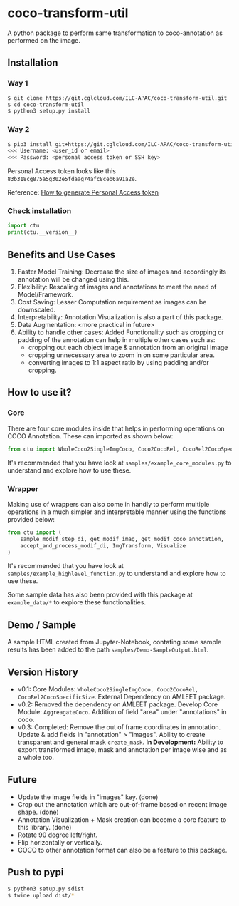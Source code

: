 # coco-transform-util
A python package to perform same transformation to coco-annotation as performed on the image.


## Installation

### Way 1
```bash
$ git clone https://git.cglcloud.com/ILC-APAC/coco-transform-util.git
$ cd coco-transform-util
$ python3 setup.py install
```

### Way 2
```bash
$ pip3 install git+https://git.cglcloud.com/ILC-APAC/coco-transform-util.git
<<< Username: <user_id or email>
<<< Password: <personal access token or SSH key>
```
Personal Access token looks like this `83b318cg875a5g302e5fdaag74afc8ceb6a91a2e`.

Reference: [How to generate Personal Access token](https://docs.github.com/en/github/authenticating-to-github/keeping-your-account-and-data-secure/creating-a-personal-access-token)  

### Check installation
```python
import ctu
print(ctu.__version__)
```


## Benefits and Use Cases

1. Faster Model Training: Decrease the size of images and accordingly its annotation will be changed using this.  
2. Flexibility: Rescaling of images and annotations to meet the need of Model/Framework.  
3. Cost Saving: Lesser Computation requirement as images can be downscaled.  
4. Interpretability: Annotation Visualization is also a part of this package.
5. Data Augmentation: \<more practical in future\>
6. Ability to handle other cases: Added Functionality such as cropping or padding of the annotation can help in multiple other cases such as:
    - cropping out each object image & annotation from an original image
    - cropping unnecessary area to zoom in on some particular area.
    - converting images to 1:1 aspect ratio by using padding and/or cropping.
  
  
## How to use it?
  
### Core
There are four core modules inside that helps in performing operations on COCO Annotation. These can imported as shown below:  
```python
from ctu import WholeCoco2SingleImgCoco, Coco2CocoRel, CocoRel2CocoSpecificSize, AggreagateCoco  
```  
It's recommended that you have look at `samples/example_core_modules.py` to understand and explore how to use these.
  
### Wrapper
Making use of wrappers can also come in handly to perform multiple operations in a much simpler and interpretable manner using the functions provided below:  
```python
from ctu import (
    sample_modif_step_di, get_modif_imag, get_modif_coco_annotation, 
    accept_and_process_modif_di, ImgTransform, Visualize
)
```
It's recommended that you have look at `samples/example_highlevel_function.py` to understand and explore how to use these. 
  
  
Some sample data has also been provided with this package at `example_data/*` to explore these functionalities.  
  
  
## Demo / Sample

A sample HTML created from Jupyter-Notebook, contating some sample results has been added to the path `samples/Demo-SampleOutput.html`.  
  
  
## Version History

- v0.1: Core Modules: `WholeCoco2SingleImgCoco, Coco2CocoRel, CocoRel2CocoSpecificSize`. External Dependency on AMLEET package.
- v0.2: Removed the dependency on AMLEET package. Develop Core Module: `AggreagateCoco`. Addition of field "area" under "annotations" in coco.
- v0.3: Completed: Remove the out of frame coordinates in annotation. Update & add fields in "annotation" \> "images". Ability to create transparent and general mask `create_mask`. **In Development:** Ability to export transformed image, mask and annotation per image wise and as a whole too. 

  
## Future  
- Update the image fields in "images" key. (done)
- Crop out the annotation which are out-of-frame based on recent image shape. (done)
- Annotation Visualization + Mask creation can become a core feature to this library. (done)
- Rotate 90 degree left/right.  
- Flip horizontally or vertically. 
- COCO to other annotation format can also be a feature to this package.

## Push to pypi
```bash
$ python3 setup.py sdist
$ twine upload dist/*
```




